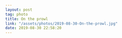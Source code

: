 ```yaml
---
layout: post
tag: photo
title: On the prowl
link: "/assets/photos/2019-08-30-On-the-prowl.jpg"
date: 2019-08-30 22:58:20
---
```

